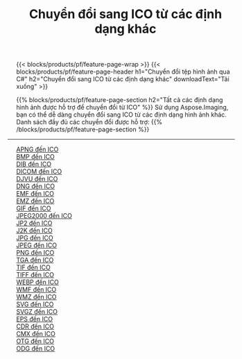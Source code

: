 ﻿---
title: Chuyển đổi sang ICO từ các định dạng khác 
weight: 3920
url: /vi/net/conversion/to/ico 
lang: vi
langdirlevel: 2
locales: zh-hans,ja,it,ru,de,es,fr,nl,id,lt,pl,pt,vi,tr,ko,zh-hant,ar,hi,th,sv,cs,uk,he
description: Sử dụng Aspose.Imaging, bạn có thể dễ dàng chuyển đổi sang ICO từ các định dạng khác
---

{{< blocks/products/pf/feature-page-wrap >}}
{{< blocks/products/pf/feature-page-header h1="Chuyển đổi tệp hình ảnh qua C#" h2="Chuyển đổi sang ICO từ các định dạng khác" downloadText="Tải xuống" >}}


{{% blocks/products/pf/feature-page-section  h2="Tất cả các định dạng hình ảnh được hỗ trợ để chuyển đổi từ ICO" %}}
Sử dụng Aspose.Imaging, bạn có thể dễ dàng chuyển đổi sang ICO từ các định dạng hình ảnh khác.
<br/>
Danh sách đầy đủ các chuyển đổi được hỗ trợ:
{{% /blocks/products/pf/feature-page-section %}}
<div class="container-fluid productfamilypage bg-gray">
    <div class="convertypes bg-gray agp-content section">
        <div class="container">
		<hr style="margin-left:-20px;"/>
		<div class="row other-converters">
		    <div class='col-md-2 other-converter remove-lp remove-rp'><a href="/imaging/vi/net/conversion/apng-to-ico" >APNG đến ICO</a></div>
<div class='col-md-2 other-converter remove-lp remove-rp'><a href="/imaging/vi/net/conversion/bmp-to-ico" >BMP đến ICO</a></div>
<div class='col-md-2 other-converter remove-lp remove-rp'><a href="/imaging/vi/net/conversion/dib-to-ico" >DIB đến ICO</a></div>
<div class='col-md-2 other-converter remove-lp remove-rp'><a href="/imaging/vi/net/conversion/dicom-to-ico" >DICOM đến ICO</a></div>
<div class='col-md-2 other-converter remove-lp remove-rp'><a href="/imaging/vi/net/conversion/djvu-to-ico" >DJVU đến ICO</a></div>
<div class='col-md-2 other-converter remove-lp remove-rp'><a href="/imaging/vi/net/conversion/dng-to-ico" >DNG đến ICO</a></div>
<div class='col-md-2 other-converter remove-lp remove-rp'><a href="/imaging/vi/net/conversion/emf-to-ico" >EMF đến ICO</a></div>
<div class='col-md-2 other-converter remove-lp remove-rp'><a href="/imaging/vi/net/conversion/emz-to-ico" >EMZ đến ICO</a></div>
<div class='col-md-2 other-converter remove-lp remove-rp'><a href="/imaging/vi/net/conversion/gif-to-ico" >GIF đến ICO</a></div>
<div class='col-md-2 other-converter remove-lp remove-rp'><a href="/imaging/vi/net/conversion/jpeg2000-to-ico" >JPEG2000 đến ICO</a></div>
<div class='col-md-2 other-converter remove-lp remove-rp'><a href="/imaging/vi/net/conversion/jp2-to-ico" >JP2 đến ICO</a></div>
<div class='col-md-2 other-converter remove-lp remove-rp'><a href="/imaging/vi/net/conversion/j2k-to-ico" >J2K đến ICO</a></div>
<div class='col-md-2 other-converter remove-lp remove-rp'><a href="/imaging/vi/net/conversion/jpg-to-ico" >JPG đến ICO</a></div>
<div class='col-md-2 other-converter remove-lp remove-rp'><a href="/imaging/vi/net/conversion/jpeg-to-ico" >JPEG đến ICO</a></div>
<div class='col-md-2 other-converter remove-lp remove-rp'><a href="/imaging/vi/net/conversion/png-to-ico" >PNG đến ICO</a></div>
<div class='col-md-2 other-converter remove-lp remove-rp'><a href="/imaging/vi/net/conversion/tga-to-ico" >TGA đến ICO</a></div>
<div class='col-md-2 other-converter remove-lp remove-rp'><a href="/imaging/vi/net/conversion/tif-to-ico" >TIF đến ICO</a></div>
<div class='col-md-2 other-converter remove-lp remove-rp'><a href="/imaging/vi/net/conversion/tiff-to-ico" >TIFF đến ICO</a></div>
<div class='col-md-2 other-converter remove-lp remove-rp'><a href="/imaging/vi/net/conversion/webp-to-ico" >WEBP đến ICO</a></div>
<div class='col-md-2 other-converter remove-lp remove-rp'><a href="/imaging/vi/net/conversion/wmf-to-ico" >WMF đến ICO</a></div>
<div class='col-md-2 other-converter remove-lp remove-rp'><a href="/imaging/vi/net/conversion/wmz-to-ico" >WMZ đến ICO</a></div>
<div class='col-md-2 other-converter remove-lp remove-rp'><a href="/imaging/vi/net/conversion/svg-to-ico" >SVG đến ICO</a></div>
<div class='col-md-2 other-converter remove-lp remove-rp'><a href="/imaging/vi/net/conversion/svgz-to-ico" >SVGZ đến ICO</a></div>
<div class='col-md-2 other-converter remove-lp remove-rp'><a href="/imaging/vi/net/conversion/eps-to-ico" >EPS đến ICO</a></div>
<div class='col-md-2 other-converter remove-lp remove-rp'><a href="/imaging/vi/net/conversion/cdr-to-ico" >CDR đến ICO</a></div>
<div class='col-md-2 other-converter remove-lp remove-rp'><a href="/imaging/vi/net/conversion/cmx-to-ico" >CMX đến ICO</a></div>
<div class='col-md-2 other-converter remove-lp remove-rp'><a href="/imaging/vi/net/conversion/otg-to-ico" >OTG đến ICO</a></div>
<div class='col-md-2 other-converter remove-lp remove-rp'><a href="/imaging/vi/net/conversion/odg-to-ico" >ODG đến ICO</a></div>
                </div>
        </div>
    </div>
</div>
<br/>

